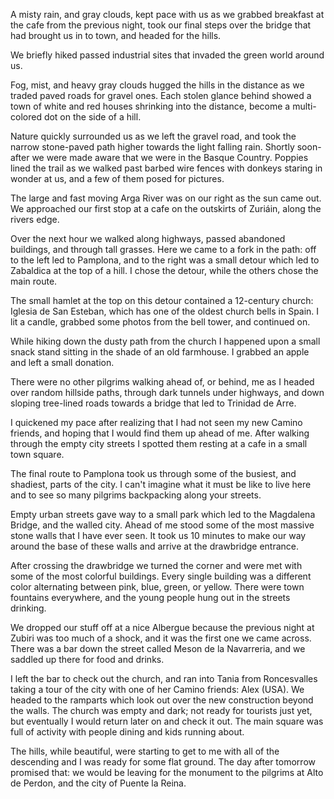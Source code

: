 A misty rain, and gray clouds, kept pace with us as we grabbed breakfast at the cafe from the previous night, took our final steps over the bridge that had brought us in to town, and headed for the hills.

We briefly hiked passed industrial sites that invaded the green world around us.

Fog, mist, and heavy gray clouds hugged the hills in the distance as we traded paved roads for gravel ones. Each stolen glance behind showed a town of white and red houses shrinking into the distance, become a multi-colored dot on the side of a hill.

Nature quickly surrounded us as we left the gravel road, and took the narrow stone-paved path higher towards the light falling rain. Shortly soon-after we were made aware that we were in the Basque Country. Poppies lined the trail as we walked past barbed wire fences with donkeys staring in wonder at us, and a few of them posed for pictures.

The large and fast moving Arga River was on our right as the sun came out. We approached our first stop at a cafe on the outskirts of Zuriáin, along the rivers edge.

Over the next hour we walked along highways, passed abandoned buildings, and through tall grasses. Here we came to a fork in the path: off to the left led to Pamplona, and to the right was a small detour which led to Zabaldica at the top of a hill. I chose the detour, while the others chose the main route.

The small hamlet at the top on this detour contained a 12-century church: Iglesia de San Esteban, which has one of the oldest church bells in Spain. I lit a candle, grabbed some photos from the bell tower, and continued on.

While hiking down the dusty path from the church I happened upon a small snack stand sitting in the shade of an old farmhouse. I grabbed an apple and left a small donation.

There were no other pilgrims walking ahead of, or behind, me as I headed over random hillside paths, through dark tunnels under highways, and down sloping tree-lined roads towards a bridge that led to Trinidad de Arre.

I quickened my pace after realizing that I had not seen my new Camino friends, and hoping that I would find them up ahead of me. After walking through the empty city streets I spotted them resting at a cafe in a small town square.

The final route to Pamplona took us through some of the busiest, and shadiest, parts of the city. I can't imagine what it must be like to live here and to see so many pilgrims backpacking along your streets.

Empty urban streets gave way to a small park which led to the Magdalena Bridge, and the walled city. Ahead of me stood some of the most massive stone walls that I have ever seen. It took us 10 minutes to make our way around the base of these walls and arrive at the drawbridge entrance.

After crossing the drawbridge we turned the corner and were met with some of the most colorful buildings. Every single building was a different color alternating between pink, blue, green, or yellow. There were town fountains everywhere, and the young people hung out in the streets drinking.

We dropped our stuff off at a nice Albergue because the previous night at Zubiri was too much of a shock, and it was the first one we came across. There was a bar down the street called Meson de la Navarreria, and we saddled up there for food and drinks.

I left the bar to check out the church, and ran into Tania from Roncesvalles taking a tour of the city with one of her Camino friends: Alex (USA). We headed to the ramparts which look out over the new construction beyond the walls. The church was empty and dark; not ready for tourists just yet, but eventually I would return later on and check it out. The main square was full of activity with people dining and kids running about.

The hills, while beautiful, were starting to get to me with all of the descending and I was ready for some flat ground. The day after tomorrow promised that: we would be leaving for the monument to the pilgrims at Alto de Perdon, and the city of Puente la Reina.